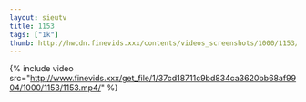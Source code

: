 ```yaml
--- 
layout: sieutv
title: 1153
tags: ["1k"]
thumb: http://hwcdn.finevids.xxx/contents/videos_screenshots/1000/1153/preview.mp4.jpg
---
```

{% include video src="http://www.finevids.xxx/get_file/1/37cd18711c9bd834ca3620bb68af9904/1000/1153/1153.mp4/" %} 
